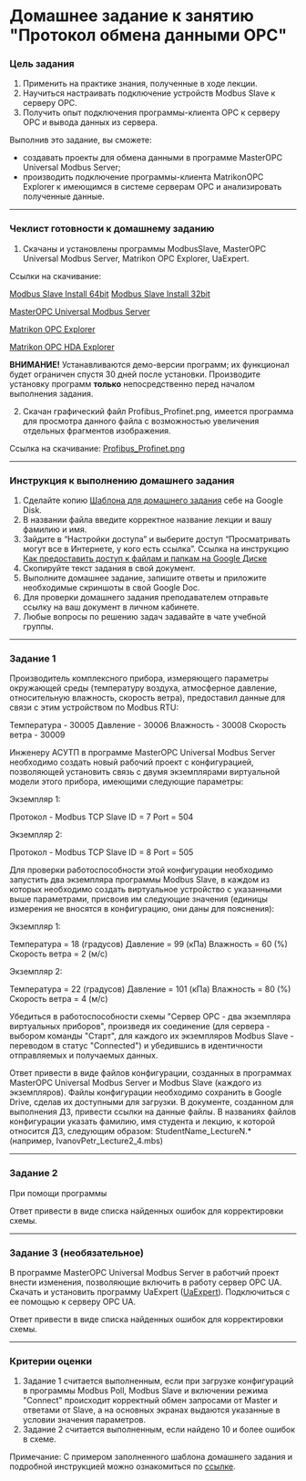 # Домашнее задание к занятию "Протокол обмена данными OPC"

### Цель задания

1. Применить на практике знания, полученные в ходе лекции.
2. Научиться настраивать подключение устройств Modbus Slave к серверу OPC.
3. Получить опыт подключения программы-клиента OPC к серверу OPC и вывода данных из сервера.

Выполнив это задание, вы сможете:
* создавать проекты для обмена данными в программе MasterOPC Universal Modbus Server;
* производить подключение программы-клиента MatrikonOPC Explorer к имеющимся в системе серверам OPC и анализировать полученные данные.

------

### Чеклист готовности к домашнему заданию

1. Скачаны и установлены программы ModbusSlave, MasterOPC Universal Modbus Server, Matrikon OPC Explorer, UaExpert.

Ссылки на скачивание:

 [Modbus Slave Install 64bit](https://www.modbustools.com/download/ModbusSlaveSetup64Bit.exe "ModbusSlave Install 64bit") [Modbus Slave Install 32bit](https://www.modbustools.com/download/ModbusSlaveSetup32Bit.exe "ModbusSlave Install 32bit")
 
 [MasterOPC Universal Modbus Server](https://drive.google.com/file/d/1gKj-W5g06wFmacTKTg7TA-25U2k4xI9t/view?usp=sharing "MasterOPC Universal Modbus Server (Zip)")
 
 [Matrikon OPC Explorer](https://drive.google.com/file/d/1G50COfrtY2KkFmSVi16BuPSSWetK0sje/view?usp=sharing "Matrikon OPC Explorer")
 
 [Matrikon OPC HDA Explorer](https://drive.google.com/file/d/1JyQjTRuLhzjpsNQ7sxk_vD_42GMxfV6P/view?usp=sharing "Matrikon OPC HDA Explorer")
 
 **ВНИМАНИЕ!** Устанавливаются демо-версии программ; их функционал будет ограничен спустя 30 дней после установки.
 Производите установку программ **только** непосредственно перед началом выполнения задания.

2. Скачан графический файл Profibus_Profinet.png, имеется программа для просмотра данного файла с возможностью увеличения отдельных фрагментов изображения.

Ссылка на скачивание: [Profibus_Profinet.png](https://drive.google.com/file/d/1pArECMEBFeFQfWtAh7QR4wVM4zCl-pvH/view?usp=sharing "Profibus_Profinet")

------

### Инструкция к выполнению домашнего задания

1. Сделайте копию [Шаблона для домашнего задания](https://docs.google.com/document/d/1youKpKm_JrC0UzDyUslIZW2E2bIv5OVlm_TQDvH5Pvs/edit) себе на Google Disk.
2. В названии файла введите корректное название лекции и вашу фамилию и имя.
3. Зайдите в “Настройки доступа” и выберите доступ “Просматривать могут все в Интернете, у кого есть ссылка”.
 Ссылка на инструкцию [Как предоставить доступ к файлам и папкам на Google Диске](https://support.google.com/docs/answer/2494822?hl=ru&co=GENIE.Platform%3DDesktop)
5. Скопируйте текст задания в свой документ.
6. Выполните домашнее задание, запишите ответы и приложите необходимые скриншоты в свой Google Doc.
7. Для проверки домашнего задания преподавателем отправьте ссылку на ваш документ в личном кабинете.
8. Любые вопросы по решению задач задавайте в чате учебной группы.

------

### Задание 1

Производитель комплексного прибора, измеряющего параметры окружающей среды (температуру воздуха, атмосферное давление, относительную влажность, скорость ветра), предоставил данные для связи с этим устройством по Modbus RTU:

Температура - 30005
Давление - 30006
Влажность - 30008
Скорость ветра - 30009

Инженеру АСУТП в программе MasterOPC Universal Modbus Server необходимо создать новый рабочий проект с конфигурацией, позволяющей установить связь с двумя экземплярами виртуальной модели этого прибора, имеющими следующие параметры:

Экземпляр 1:

Протокол - Modbus TCP
Slave ID = 7
Port = 504

Экземпляр 2:

Протокол - Modbus TCP
Slave ID = 8
Port = 505

Для проверки работоспособности этой конфигурации необходимо запустить два экземпляра программы Modbus Slave, в каждом из которых необходимо создать виртуальное устройство с указанными выше параметрами, присвоив им следующие значения (единицы измерения не вносятся в конфигурацию, они даны для пояснения):

Экземпляр 1:

Температура = 18 (градусов)
Давление = 99 (кПа)
Влажность = 60 (%)
Скорость ветра = 2 (м/с)

Экземпляр 2: 

Температура = 22 (градусов)
Давление = 101 (кПа)
Влажность = 80 (%)
Скорость ветра = 4 (м/с)

Убедиться в работоспособности схемы "Сервер OPC - два экземпляра виртуальных приборов", произведя их соединение (для сервера - выбором команды "Старт", для каждого их экземпляров Modbus Slave - переводом в статус "Connected") и убедившись в идентичности отправляемых и получаемых данных.

Ответ привести в виде файлов конфигурации, созданных в программах MasterOPC Universal Modbus Server и Modbus Slave (каждого из экземпляров).
Файлы конфигурации необходимо сохранить в Google Drive, сделав их доступными для загрузки.
В документе, созданном для выполнения ДЗ, привести ссылки на данные файлы.
В названиях файлов конфигурации указать фамилию, имя студента и лекцию, к которой относится ДЗ, следующим образом: StudentName_LectureN.*
(например, IvanovPetr_Lecture2_4.mbs)

------

### Задание 2

При помощи программы 

Ответ привести в виде списка найденных ошибок для корректировки схемы.

------

### Задание 3 (необязательное)

В программе MasterOPC Universal Modbus Server в работчий проект внести изменения, позволяющие включить в работу сервер OPC UA.
Скачать и установить программу UaExpert ([UaExpert](https://drive.google.com/file/d/1CZj7ETnsDMord99d8uf_zDaggcIUpwsd/view?usp=sharing "UaExpert")).
Подключиться с ее помощью к серверу OPC UA.

Ответ привести в виде списка найденных ошибок для корректировки схемы.

------

### Критерии оценки

1. Задание 1 считается выполненным, если при загрузке конфигураций в программы Modbus Poll, Modbus Slave и включении режима "Connect" происходит корректный обмен запросами от Master и ответами от Slave, а на основных экранах выдаются указанные в условии значения параметров.
2. Задание 2 считается выполненным, если найдено 10 и более ошибок в схеме.

Примечание: С примером заполненного шаблона домашнего задания и подробной инструкцией можно ознакомиться по [ссылке](https://docs.google.com/document/d/13m07fqimLwzddcF6zyRrPjMO16RGynagzdO64-PMXuA/edit?usp=sharing).

